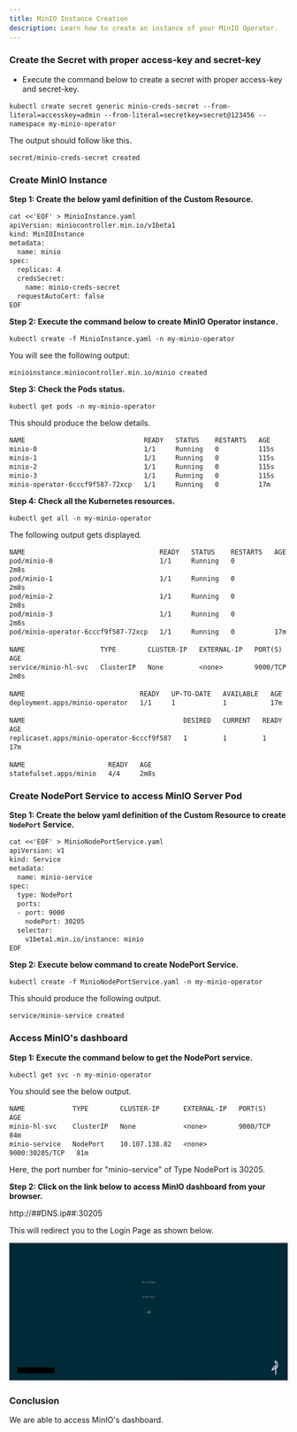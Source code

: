 ```yaml
---
title: MinIO Instance Creation
description: Learn how to create an instance of your MinIO Operator.
---
```




### Create the Secret with proper access-key and secret-key

-  Execute the command below to create a secret with proper access-key and secret-key.

```execute
kubectl create secret generic minio-creds-secret --from-literal=accesskey=admin --from-literal=secretkey=secret@123456 --namespace my-minio-operator
```

The output should follow like this.

```
secret/minio-creds-secret created
```

### Create MinIO Instance

**Step 1: Create the below yaml definition of the Custom Resource.**   

```execute
cat <<'EOF' > MinioInstance.yaml
apiVersion: miniocontroller.min.io/v1beta1
kind: MinIOInstance
metadata:
  name: minio
spec:
  replicas: 4
  credsSecret:
    name: minio-creds-secret
  requestAutoCert: false
EOF
```

**Step 2: Execute the command below to create MinIO Operator instance.**

```execute
kubectl create -f MinioInstance.yaml -n my-minio-operator
```

You will see the following output:

```
minioinstance.miniocontroller.min.io/minio created
```

**Step 3: Check the Pods status.**

```execute
kubectl get pods -n my-minio-operator
```

This should produce the below details.

```
NAME                              READY   STATUS    RESTARTS   AGE
minio-0                           1/1     Running   0          115s
minio-1                           1/1     Running   0          115s
minio-2                           1/1     Running   0          115s
minio-3                           1/1     Running   0          115s
minio-operator-6cccf9f587-72xcp   1/1     Running   0          17m
```

**Step 4:  Check all the Kubernetes resources.**

```execute
kubectl get all -n my-minio-operator
```


The following output gets displayed.

```
NAME                                  READY   STATUS    RESTARTS   AGE
pod/minio-0                           1/1     Running   0          2m8s
pod/minio-1                           1/1     Running   0          2m8s
pod/minio-2                           1/1     Running   0          2m8s
pod/minio-3                           1/1     Running   0          2m8s
pod/minio-operator-6cccf9f587-72xcp   1/1     Running   0          17m

NAME                   TYPE        CLUSTER-IP   EXTERNAL-IP   PORT(S)    AGE
service/minio-hl-svc   ClusterIP   None         <none>        9000/TCP   2m8s

NAME                             READY   UP-TO-DATE   AVAILABLE   AGE
deployment.apps/minio-operator   1/1     1            1           17m

NAME                                        DESIRED   CURRENT   READY   AGE
replicaset.apps/minio-operator-6cccf9f587   1         1         1       17m

NAME                     READY   AGE
statefulset.apps/minio   4/4     2m8s

```

### Create NodePort Service to access MinIO Server Pod 

**Step 1: Create the below yaml definition of the Custom Resource to create `NodePort` Service.**   

```execute
cat <<'EOF' > MinioNodePortService.yaml
apiVersion: v1
kind: Service
metadata:
  name: minio-service
spec:
  type: NodePort
  ports:
  - port: 9000
    nodePort: 30205
  selector:
    v1beta1.min.io/instance: minio
EOF
```

**Step 2: Execute below command to create NodePort Service.**

```execute
kubectl create -f MinioNodePortService.yaml -n my-minio-operator
```

This should produce the following output.

```
service/minio-service created
```

### Access MinIO's dashboard

**Step 1: Execute the command below to get the NodePort service.**

```execute
kubectl get svc -n my-minio-operator
```

You should see the below output.

```
NAME            TYPE        CLUSTER-IP      EXTERNAL-IP   PORT(S)          AGE
minio-hl-svc    ClusterIP   None            <none>        9000/TCP         84m
minio-service   NodePort    10.107.138.82   <none>        9000:30205/TCP   81m
```

Here, the port number for "minio-service" of Type NodePort is 30205.

**Step 2: Click on the link below to access MinIO dashboard from your browser.**

http://##DNS.ip##:30205

This will redirect you to the Login Page as shown below.

 ![](_images/login-console.PNG)


### Conclusion

We are able to access MinIO's dashboard.
